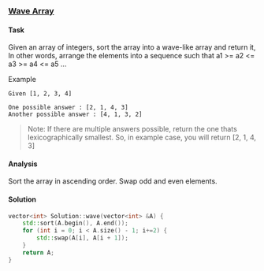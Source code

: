 ### [Wave Array][1] 

#### Task

Given an array of integers, sort the array into a wave-like array and return it,
In other words, arrange the elements into a sequence such that a1 >= a2 <= a3 >= a4 <= a5 ...

Example

```
Given [1, 2, 3, 4]

One possible answer : [2, 1, 4, 3]
Another possible answer : [4, 1, 3, 2]
```

> Note: If there are multiple answers possible, return the one thats lexicographically smallest. So, in example case, you will return [2, 1, 4, 3]

#### Analysis

Sort the array in ascending order. Swap odd and even elements.

#### Solution

```cpp
vector<int> Solution::wave(vector<int> &A) {
    std::sort(A.begin(), A.end());
    for (int i = 0; i < A.size() - 1; i+=2) {
        std::swap(A[i], A[i + 1]);
    }
    return A;
}
```

[1]: https://www.interviewbit.com/problems/wave-array/
